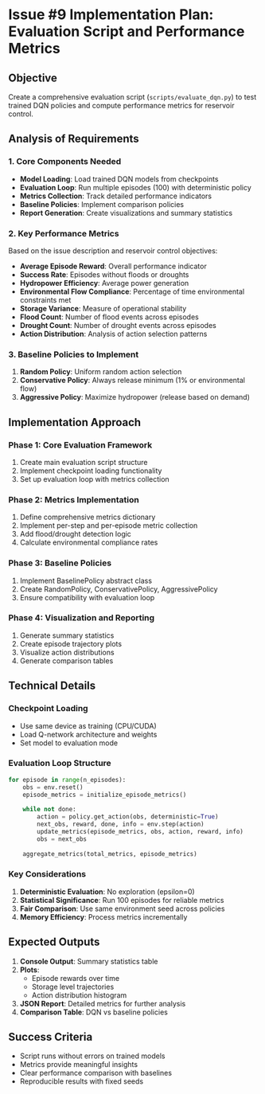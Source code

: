 # Issue #9 Implementation Plan: Evaluation Script and Performance Metrics

## Objective
Create a comprehensive evaluation script (`scripts/evaluate_dqn.py`) to test trained DQN policies and compute performance metrics for reservoir control.

## Analysis of Requirements

### 1. Core Components Needed
- **Model Loading**: Load trained DQN models from checkpoints
- **Evaluation Loop**: Run multiple episodes (100) with deterministic policy
- **Metrics Collection**: Track detailed performance indicators
- **Baseline Policies**: Implement comparison policies
- **Report Generation**: Create visualizations and summary statistics

### 2. Key Performance Metrics
Based on the issue description and reservoir control objectives:
- **Average Episode Reward**: Overall performance indicator
- **Success Rate**: Episodes without floods or droughts
- **Hydropower Efficiency**: Average power generation
- **Environmental Flow Compliance**: Percentage of time environmental constraints met
- **Storage Variance**: Measure of operational stability
- **Flood Count**: Number of flood events across episodes
- **Drought Count**: Number of drought events across episodes
- **Action Distribution**: Analysis of action selection patterns

### 3. Baseline Policies to Implement
1. **Random Policy**: Uniform random action selection
2. **Conservative Policy**: Always release minimum (1% or environmental flow)
3. **Aggressive Policy**: Maximize hydropower (release based on demand)

## Implementation Approach

### Phase 1: Core Evaluation Framework
1. Create main evaluation script structure
2. Implement checkpoint loading functionality
3. Set up evaluation loop with metrics collection

### Phase 2: Metrics Implementation
1. Define comprehensive metrics dictionary
2. Implement per-step and per-episode metric collection
3. Add flood/drought detection logic
4. Calculate environmental compliance rates

### Phase 3: Baseline Policies
1. Implement BaselinePolicy abstract class
2. Create RandomPolicy, ConservativePolicy, AggressivePolicy
3. Ensure compatibility with evaluation loop

### Phase 4: Visualization and Reporting
1. Generate summary statistics
2. Create episode trajectory plots
3. Visualize action distributions
4. Generate comparison tables

## Technical Details

### Checkpoint Loading
- Use same device as training (CPU/CUDA)
- Load Q-network architecture and weights
- Set model to evaluation mode

### Evaluation Loop Structure
```python
for episode in range(n_episodes):
    obs = env.reset()
    episode_metrics = initialize_episode_metrics()
    
    while not done:
        action = policy.get_action(obs, deterministic=True)
        next_obs, reward, done, info = env.step(action)
        update_metrics(episode_metrics, obs, action, reward, info)
        obs = next_obs
    
    aggregate_metrics(total_metrics, episode_metrics)
```

### Key Considerations
1. **Deterministic Evaluation**: No exploration (epsilon=0)
2. **Statistical Significance**: Run 100 episodes for reliable metrics
3. **Fair Comparison**: Use same environment seed across policies
4. **Memory Efficiency**: Process metrics incrementally

## Expected Outputs
1. **Console Output**: Summary statistics table
2. **Plots**: 
   - Episode rewards over time
   - Storage level trajectories
   - Action distribution histogram
3. **JSON Report**: Detailed metrics for further analysis
4. **Comparison Table**: DQN vs baseline policies

## Success Criteria
- Script runs without errors on trained models
- Metrics provide meaningful insights
- Clear performance comparison with baselines
- Reproducible results with fixed seeds